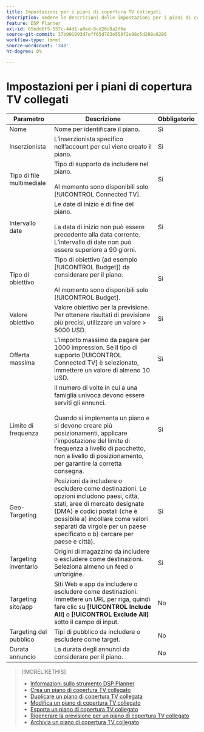 ```yaml
---
title: Impostazioni per i piani di copertura TV collegati
description: Vedere le descrizioni delle impostazioni per i piani di copertura TV collegati.
feature: DSP Planner
exl-id: 65edd6f5-557c-44d1-a0ed-8cd26d8a2f6e
source-git-commit: 37b901093d7eff65d783e558f2e98c5d288a8286
workflow-type: tm+mt
source-wordcount: '348'
ht-degree: 0%

---
```


# Impostazioni per i piani di copertura TV collegati

| Parametro | Descrizione | Obbligatorio |
| --- | --- | --- |
| Nome | Nome per identificare il piano. | Sì |
| Inserzionista | L’inserzionista specifico nell’account per cui viene creato il piano. | Sì |
| Tipo di file multimediale | Tipo di supporto da includere nel piano.<br><br>Al momento sono disponibili solo [!UICONTROL Connected TV]. | Sì |
| Intervallo date | Le date di inizio e di fine del piano.<br><br>La data di inizio non può essere precedente alla data corrente. L’intervallo di date non può essere superiore a 90 giorni. | Sì |
| Tipo di obiettivo | Tipo di obiettivo (ad esempio [!UICONTROL Budget]) da considerare per il piano.<br><br>Al momento sono disponibili solo [!UICONTROL Budget]. | Sì |
| Valore obiettivo | Valore obiettivo per la previsione. Per ottenere risultati di previsione più precisi, utilizzare un valore > 5000 USD. | Sì |
| Offerta massima | L’importo massimo da pagare per 1000 impression. Se il tipo di supporto [!UICONTROL Connected TV] è selezionato, immettere un valore di almeno 10 USD. | Sì |
| Limite di frequenza | Il numero di volte in cui a una famiglia univoca devono essere serviti gli annunci.<br><br>Quando si implementa un piano e si devono creare più posizionamenti, applicare l&#39;impostazione del limite di frequenza a livello di pacchetto, non a livello di posizionamento, per garantire la corretta consegna. | Sì |
| Geo-Targeting | Posizioni da includere o escludere come destinazioni. Le opzioni includono paesi, città, stati, aree di mercato designate (DMA) e codici postali (che è possibile a) incollare come valori separati da virgole per un paese specificato o b) cercare per paese e città). | Sì |
| Targeting inventario | Origini di magazzino da includere o escludere come destinazioni. Seleziona almeno un feed o un’origine. | Sì |
| Targeting sito/app | Siti Web e app da includere o escludere come destinazioni. Immettere un URL per riga, quindi fare clic su **[!UICONTROL Include All]** o **[!UICONTROL Exclude All]** sotto il campo di input. | No |
| Targeting del pubblico | Tipi di pubblico da includere o escludere come target. | No |
| Durata annuncio | La durata degli annunci da considerare per il piano. | No |

>[!MORELIKETHIS]
>
>* [Informazioni sullo strumento DSP Planner](planner-about.md)
>* [Crea un piano di copertura TV collegato](planner-create.md)
>* [Duplicare un piano di copertura TV collegata](planner-duplicate.md)
>* [Modifica un piano di copertura TV collegato](planner-edit.md)
>* [Esporta un piano di copertura TV collegato](planner-export.md)
>* [Rigenerare la previsione per un piano di copertura TV collegato](planner-forecast.md)
>* [Archivia un piano di copertura TV collegato](planner-archive.md)
